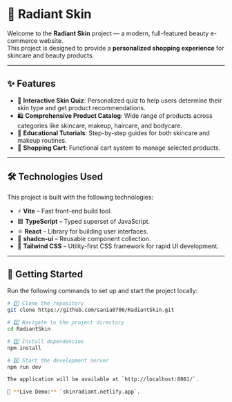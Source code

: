 # 🌸 Radiant Skin

Welcome to the **Radiant Skin** project — a modern, full-featured beauty e-commerce website.  
This project is designed to provide a **personalized shopping experience** for skincare and beauty products.

---

## ✨ Features
- 🧴 **Interactive Skin Quiz**: Personalized quiz to help users determine their skin type and get product recommendations.  
- 🛍️ **Comprehensive Product Catalog**: Wide range of products across categories like skincare, makeup, haircare, and bodycare.  
- 🎥 **Educational Tutorials**: Step-by-step guides for both skincare and makeup routines.  
- 🛒 **Shopping Cart**: Functional cart system to manage selected products.  

---

## 🛠️ Technologies Used
This project is built with the following technologies:
- ⚡ **Vite** – Fast front-end build tool.  
- 🟦 **TypeScript** – Typed superset of JavaScript.  
- ⚛️ **React** – Library for building user interfaces.  
- 🎨 **shadcn-ui** – Reusable component collection.  
- 🎀 **Tailwind CSS** – Utility-first CSS framework for rapid UI development.  

---

## 🚀 Getting Started

Run the following commands to set up and start the project locally:

```bash
# 1️⃣ Clone the repository
git clone https://github.com/sania0706/RadiantSkin.git

# 2️⃣ Navigate to the project directory
cd RadiantSkin

# 3️⃣ Install dependencies
npm install

# 4️⃣ Start the development server
npm run dev

The application will be available at `http://localhost:8081/`.

🔗 **Live Demo:** `skinradiant.netlify.app`.
